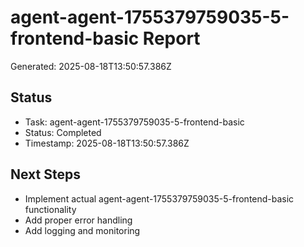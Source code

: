 # agent-agent-1755379759035-5-frontend-basic Report

Generated: 2025-08-18T13:50:57.386Z

## Status
- Task: agent-agent-1755379759035-5-frontend-basic
- Status: Completed
- Timestamp: 2025-08-18T13:50:57.386Z

## Next Steps
- Implement actual agent-agent-1755379759035-5-frontend-basic functionality
- Add proper error handling
- Add logging and monitoring
